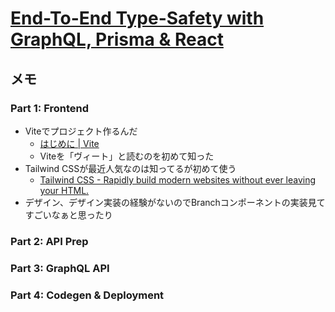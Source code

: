 # [End-To-End Type-Safety with GraphQL, Prisma & React](https://www.prisma.io/blog/series/e2e-typesafety-graphql-react-yiw81oBkun)

## メモ

### Part 1: Frontend

- Viteでプロジェクト作るんだ
  - [はじめに | Vite](https://ja.vitejs.dev/guide/)
  - Viteを「ヴィート」と読むのを初めて知った
- Tailwind CSSが最近人気なのは知ってるが初めて使う
  - [Tailwind CSS - Rapidly build modern websites without ever leaving your HTML.](https://tailwindcss.com/)
- デザイン、デザイン実装の経験がないのでBranchコンポーネントの実装見てすごいなぁと思ったり

### Part 2: API Prep

### Part 3: GraphQL API

### Part 4: Codegen & Deployment
